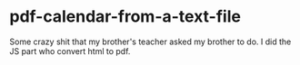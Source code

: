 # pdf-calendar-from-a-text-file
Some crazy shit that my brother's teacher asked my brother to do. I did the JS part who convert html to pdf.

